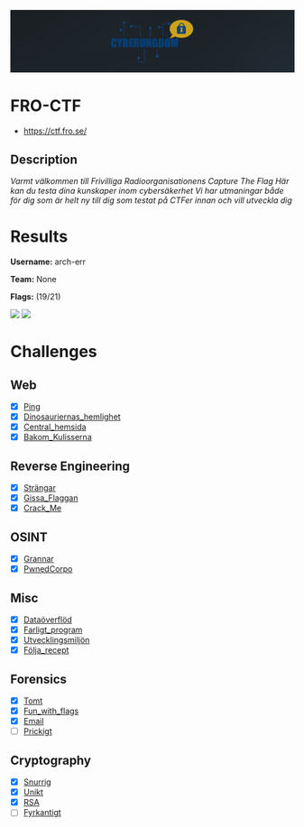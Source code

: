 ![logo](assets/logo.png)

# FRO-CTF
- https://ctf.fro.se/

## Description
*Varmt välkommen till Frivilliga Radioorganisationens Capture The Flag*
*Här kan du testa dina kunskaper inom cybersäkerhet*
*Vi har utmaningar både för dig som är helt ny till dig som testat på CTFer innan och vill utveckla dig*


# Results
**Username:** arch-err

**Team:** None


**Flags:** (19/21)

![ ](assets/scoreboard.png)
![ ](assets/team-score.png)


# Challenges

## Web
- [x] [Ping](challenges/Ping)
- [x] [Dinosauriernas_hemlighet](challenges/Dinosauriernas_hemlighet)
- [x] [Central_hemsida](challenges/Central_hemsida)
- [x] [Bakom_Kulisserna](challenges/Bakom_Kulisserna)

## Reverse Engineering
- [x] [Strängar](challenges/Strängar)
- [x] [Gissa_Flaggan](challenges/Gissa_Flaggan)
- [x] [Crack_Me](challenges/Crack_Me)

## OSINT
- [x] [Grannar](challenges/Grannar)
- [x] [PwnedCorpo](challenges/PwnedCorpo)

## Misc
- [x] [Dataöverflöd](challenges/Dataöverflöd)
- [x] [Farligt_program](challenges/Farligt_program)
- [x] [Utvecklingsmiljön](challenges/Utvecklingsmiljön)
- [x] [Följa_recept](challenges/Följa_recept)

## Forensics
- [x] [Tomt](challenges/Tomt)
- [x] [Fun_with_flags](challenges/Fun_with_flags)
- [x] [Email](challenges/Email)
- [ ] [Prickigt](challenges/Prickigt)

## Cryptography
- [x] [Snurrig](challenges/Snurrig)
- [x] [Unikt](challenges/Unikt)
- [x] [RSA](challenges/RSA)
- [ ] [Fyrkantigt](challenges/Fyrkantigt)
